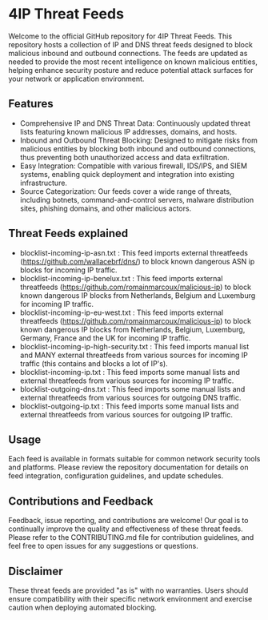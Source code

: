 # 4IP Threat Feeds
Welcome to the official GitHub repository for 4IP Threat Feeds. This repository hosts a collection of IP and DNS threat feeds designed to block malicious inbound and outbound connections. The feeds are updated as needed to provide the most recent intelligence on known malicious entities, helping enhance security posture and reduce potential attack surfaces for your network or application environment.

## Features
- Comprehensive IP and DNS Threat Data: Continuously updated threat lists featuring known malicious IP addresses, domains, and hosts.
- Inbound and Outbound Threat Blocking: Designed to mitigate risks from malicious entities by blocking both inbound and outbound connections, thus preventing both unauthorized access and data exfiltration.
- Easy Integration: Compatible with various firewall, IDS/IPS, and SIEM systems, enabling quick deployment and integration into existing infrastructure.
- Source Categorization: Our feeds cover a wide range of threats, including botnets, command-and-control servers, malware distribution sites, phishing domains, and other malicious actors.

## Threat Feeds explained
- blocklist-incoming-ip-asn.txt : This feed imports external threatfeeds (https://github.com/wallacebrf/dns/) to block known dangerous ASN ip blocks for incoming IP traffic.
- blocklist-incoming-ip-benelux.txt : This feed imports external threatfeeds (https://github.com/romainmarcoux/malicious-ip) to block known dangerous IP blocks from Netherlands, Belgium and Luxemburg for incoming IP traffic.
- blocklist-incoming-ip-eu-west.txt : This feed imports external threatfeeds (https://github.com/romainmarcoux/malicious-ip) to block known dangerous IP blocks from Netherlands, Belgium, Luxemburg, Germany, France and the UK for incoming IP traffic.
- blocklist-incoming-ip-high-security.txt : This feed imports manual list and MANY external threatfeeds from various sources for incoming IP traffic (this contains and blocks a lot of IP's).
- blocklist-incoming-ip.txt : This feed imports some manual lists and external threatfeeds from various sources for incoming IP traffic.
- blocklist-outgoing-dns.txt : This feed imports some manual lists and external threatfeeds from various sources for outgoing DNS traffic.
- blocklist-outgoing-ip.txt : This feed imports some manual lists and external threatfeeds from various sources for outgoing IP traffic.

## Usage
Each feed is available in formats suitable for common network security tools and platforms. Please review the repository documentation for details on feed integration, configuration guidelines, and update schedules.

## Contributions and Feedback
Feedback, issue reporting, and contributions are welcome! Our goal is to continually improve the quality and effectiveness of these threat feeds. Please refer to the CONTRIBUTING.md file for contribution guidelines, and feel free to open issues for any suggestions or questions.

## Disclaimer
These threat feeds are provided "as is" with no warranties. Users should ensure compatibility with their specific network environment and exercise caution when deploying automated blocking.
